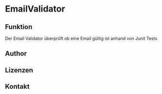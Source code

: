 # EmailValidator

## Funktion

Der Email Validator überprüft ob eine Email gültig ist anhand von Junit Tests

## Author

## Lizenzen

## Kontakt

